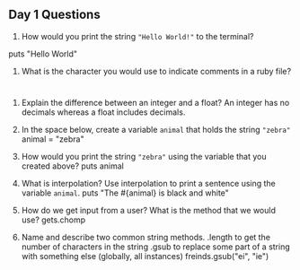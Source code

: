 ## Day 1 Questions

1. How would you print the string `"Hello World!"` to the terminal?

puts "Hello World"

1. What is the character you would use to indicate comments in a ruby file?
#

1. Explain the difference between an integer and a float?
An integer has no decimals whereas a float includes decimals.

1. In the space below, create a variable `animal` that holds the string `"zebra"`
animal = "zebra"

1. How would you print the string `"zebra"` using the variable that you created above?
puts animal

1. What is interpolation? Use interpolation to print a sentence using the variable `animal`.
 puts "The #{animal} is black and white"

1. How do we get input from a user? What is the method that we would use?
gets.chomp

1. Name and describe two common string methods.
.length to get the number of characters in the string
.gsub to replace some part of a string with something else (globally, all instances)
freinds.gsub("ei", "ie")
